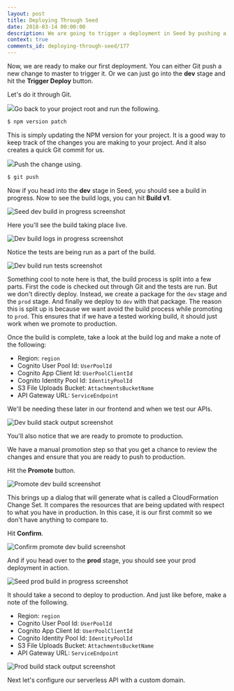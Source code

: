 ```yaml
---
layout: post
title: Deploying Through Seed
date: 2018-03-14 00:00:00
description: We are going to trigger a deployment in Seed by pushing a commit to our Serverless project in Git. In the Seed console you can view the build logs and look at the CloudFormation output.
context: true
comments_id: deploying-through-seed/177
---
```


Now, we are ready to make our first deployment. You can either Git push a new change to master to trigger it. Or we can just go into the **dev** stage and hit the **Trigger Deploy** button.

Let's do it through Git.

<img class="code-marker" src="/assets/s.png" />Go back to your project root and run the following.

``` bash
$ npm version patch
```

This is simply updating the NPM version for your project. It is a good way to keep track of the changes you are making to your project. And it also creates a quick Git commit for us.

<img class="code-marker" src="/assets/s.png" />Push the change using.

``` bash
$ git push
```

Now if you head into the **dev** stage in Seed, you should see a build in progress. Now to see the build logs, you can hit **Build v1**.

![Seed dev build in progress screenshot](/assets/part2/seed-dev-build-in-progress.png)

Here you'll see the build taking place live.

![Dev build logs in progress screenshot](/assets/part2/dev-build-logs-in-progress.png)

Notice the tests are being run as a part of the build.

![Dev build run tests screenshot](/assets/part2/dev-build-run-tests.png)

Something cool to note here is that, the build process is split into a few parts. First the code is checked out through Git and the tests are run. But we don't directly deploy. Instead, we create a package for the `dev` stage and the `prod` stage. And finally we deploy to `dev` with that package. The reason this is split up is because we want avoid the build process while promoting to `prod`. This ensures that if we have a tested working build, it should just work when we promote to production.

Once the build is complete, take a look at the build log and make a note of the following:

- Region: `region`
- Cognito User Pool Id: `UserPoolId`
- Cognito App Client Id: `UserPoolClientId`
- Cognito Identity Pool Id: `IdentityPoolId`
- S3 File Uploads Bucket: `AttachmentsBucketName`
- API Gateway URL: `ServiceEndpoint`

We'll be needing these later in our frontend and when we test our APIs.

![Dev build stack output screenshot](/assets/part2/dev-build-stack-output.png)

You'll also notice that we are ready to promote to production.

We have a manual promotion step so that you get a chance to review the changes and ensure that you are ready to push to production.

Hit the **Promote** button.

![Promote dev build screenshot](/assets/part2/promote-dev-build.png)

This brings up a dialog that will generate what is called a CloudFormation Change Set. It compares the resources that are being updated with respect to what you have in production. In this case, it is our first commit so we don't have anything to compare to.

Hit **Confirm**.

![Confirm promote dev build screenshot](/assets/part2/confirm-promote-dev-build.png)

And if you head over to the **prod** stage, you should see your prod deployment in action.

![Seed prod build in progress screenshot](/assets/part2/seed-prod-build-in-progress.png)

It should take a second to deploy to production. And just like before, make a note of the following.

- Region: `region`
- Cognito User Pool Id: `UserPoolId`
- Cognito App Client Id: `UserPoolClientId`
- Cognito Identity Pool Id: `IdentityPoolId`
- S3 File Uploads Bucket: `AttachmentsBucketName`
- API Gateway URL: `ServiceEndpoint`

![Prod build stack output screenshot](/assets/part2/prod-build-stack-output.png)

Next let's configure our serverless API with a custom domain.
